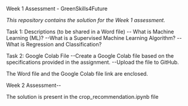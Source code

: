 Week 1 Assessment - GreenSkills4Future

*This repository contains the solution for the Week 1 assessment.*

Task 1: Descriptions (to be shared in a Word file)
-- What is Machine Learning (ML)?
--What is a Supervised Machine Learning Algorithm?
--What is Regression and Classification?

Task 2: Google Colab File
--Create a Google Colab file based on the specifications provided in the assignment.
--Upload the file to GitHub.

The Word file and the Google Colab file link are enclosed.

Week 2 Assessment--

The solution is present in the crop_recommendation.ipynb file
